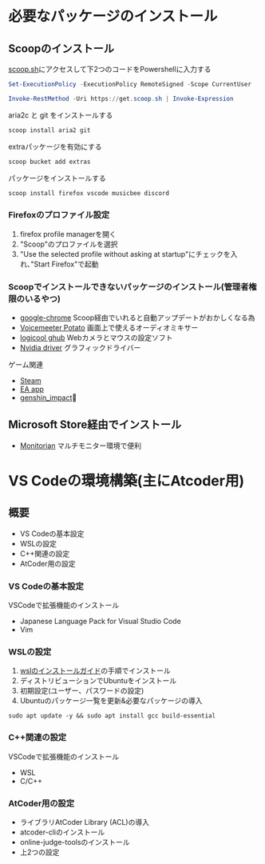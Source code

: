 # 必要なパッケージのインストール
## Scoopのインストール
[scoop.sh](https://scoop.sh/)にアクセスして下2つのコードをPowershellに入力する
```powershell
Set-ExecutionPolicy -ExecutionPolicy RemoteSigned -Scope CurrentUser
```
```powershell
Invoke-RestMethod -Uri https://get.scoop.sh | Invoke-Expression
```

aria2c と git をインストールする
```powershell
scoop install aria2 git
```

extraパッケージを有効にする
```powershell
scoop bucket add extras
```

パッケージをインストールする
```powershell
scoop install firefox vscode musicbee discord
```

### Firefoxのプロファイル設定
1. firefox profile managerを開く
2. "Scoop"のプロファイルを選択
3. "Use the selected profile without asking at startup"にチェックを入れ､"Start Firefox"で起動

### Scoopでインストールできないパッケージのインストール(管理者権限のいるやつ)
- [google-chrome](https://www.google.com/intl/ja_jp/chrome/) Scoop経由でいれると自動アップデートがおかしくなる為
- [Voicemeeter Potato](https://shop.vb-audio.com/en/win-apps/21-voicemeeter8.html) 画面上で使えるオーディオミキサー
- [logicool ghub](https://gaming.logicool.co.jp/ja-jp/innovation/g-hub.html) Webカメラとマウスの設定ソフト
- [Nvidia driver](https://www.nvidia.co.jp/Download/index.aspx?lang=jp) グラフィックドライバー

ゲーム関連
- [Steam](https://store.steampowered.com/about/)
- [EA app](https://www.ea.com/ja-jp/ea-app)
- [genshin_impact](https://genshin.hoyoverse.com/ja):100:

## Microsoft Store経由でインストール
- [Monitorian](https://apps.microsoft.com/detail/9nw33j738bl0) マルチモニター環境で便利

# VS Codeの環境構築(主にAtcoder用)
## 概要
- VS Codeの基本設定
- WSLの設定
- C++関連の設定
- AtCoder用の設定

### VS Codeの基本設定
VSCodeで拡張機能のインストール
- Japanese Language Pack for Visual Studio Code
- Vim
### WSLの設定
1. [wslのインストールガイド](https://learn.microsoft.com/ja-jp/windows/wsl/install)の手順でインストール
2. ディストリビューションでUbuntuをインストール
3. 初期設定(ユーザー、パスワードの設定)
4. Ubuntuのパッケージ一覧を更新&必要なパッケージの導入
```
sudo apt update -y && sudo apt install gcc build-essential
```
### C++関連の設定
VSCodeで拡張機能のインストール
- WSL
- C/C++
### AtCoder用の設定
- ライブラリAtCoder Library (ACL)の導入
- atcoder-cliのインストール
- online-judge-toolsのインストール
- 上2つの設定


